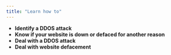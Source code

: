 ```yaml
---
title: "Learn how to"
---
```

- **Identify a DDOS attack**
- **Know if your website is down or defaced for another reason**
- **Deal with a DDOS attack**
- **Deal with website defacement**
